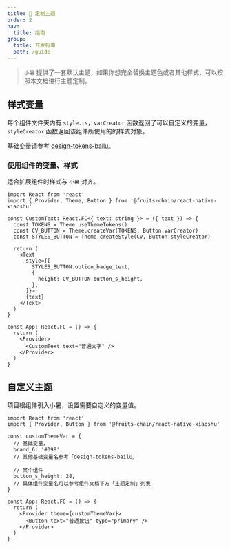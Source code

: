 ```yaml
---
title: 🔨 定制主题
order: 2
nav:
  title: 指南
group:
  title: 开发指南
  path: /guide
---
```


> `小暑` 提供了一套默认主题，如果你想完全替换主题色或者其他样式，可以按照本文档进行主题定制。

<!-- ## 主题方案 -->

<!-- `小暑` 暂时用 context 方式把变量共享给各个组件，有考虑使用 [react-native-extended-stylesheet](https://github.com/vitalets/react-native-extended-stylesheet) 管理样式变量。 -->

<!-- ### context

**优势**

- 无其他依赖
- 有比较良好的代码提示

劣势

- 无法在非组件环境下使用
- 样式对象需要写在组件内部动态创建，感觉上有点糟糕 -->

<!-- ### react-native-extended-stylesheet

**优势**

- 运行时方案，变量可继承、同步修改
- 可以在非组件环境通过 ReactNativeExtendedStylesheet.value 获取配置的变量
- 样式可以写在组件外部

方式劣势

- 新增一个依赖
- ReactNativeExtendedStylesheet.create({}) 创建的样式集合变量在使用的时候没有提示，需要自己写一个声明，每次断言使用
- 已经不活跃了，详情请查看 [Is this repo active?](https://github.com/vitalets/react-native-extended-stylesheet/issues/154) -->

## 样式变量

每个组件文件夹内有 `style.ts`，`varCreator` 函数返回了可以自定义的变量，`styleCreator` 函数返回该组件所使用的的样式对象。

基础变量请参考 [design-tokens-bailu](./design-tokens)。

### 使用组件的变量、样式

适合扩展组件时样式与 `小暑` 对齐。

```tsx | pure
import React from 'react'
import { Provider, Theme, Button } from '@fruits-chain/react-native-xiaoshu'

const CustomText: React.FC<{ text: string }> = ({ text }) => {
  const TOKENS = Theme.useThemeTokens()
  const CV_BUTTON = Theme.createVar(TOKENS, Button.varCreator)
  const STYLES_BUTTON = Theme.createStyle(CV, Button.styleCreator)

  return (
    <Text
      style={[
        STYLES_BUTTON.option_badge_text,
        {
          height: CV_BUTTON.button_s_height,
        },
      ]}>
      {text}
    </Text>
  )
}

const App: React.FC = () => {
  return (
    <Provider>
      <CustomText text="普通文字" />
    </Provider>
  )
}
```

## 自定义主题

项目根组件引入小暑，设置需要自定义的变量值。

```tsx | pure
import React from 'react'
import { Provider, Button } from '@fruits-chain/react-native-xiaoshu'

const customThemeVar = {
  // 基础变量，
  brand_6: '#098',
  // 其他基础变量名参考「design-tokens-bailu」

  // 某个组件
  button_s_height: 28,
  // 具体组件变量名可以参考组件文档下方「主题定制」列表
}

const App: React.FC = () => {
  return (
    <Provider theme={customThemeVar}>
      <Button text="普通按钮" type="primary" />
    </Provider>
  )
}
```
